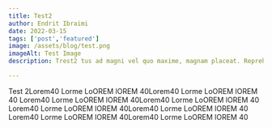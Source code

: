 ```yaml
---
title: Test2
author: Endrit Ibraimi
date: 2022-03-15
tags: ['post','featured']
image: /assets/blog/test.png
imageAlt: Test Image
description: Trest2 tus ad magni vel quo maxime, magnam placeat. Reprehenderit, distinctio aliquam?

---
```


Test 2Lorem40 Lorme LoOREM lOREM 40Lorem40 Lorme LoOREM lOREM 40
Lorem40 Lorme LoOREM lOREM 40Lorem40 Lorme LoOREM lOREM 40
Lorem40 Lorme LoOREM lOREM 40Lorem40 Lorme LoOREM lOREM 40
Lorem40 Lorme LoOREM lOREM 40Lorem40 Lorme LoOREM lOREM 40